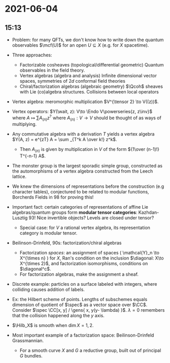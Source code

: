 # 2021-06-04

## 15:13

- Problem: for many QFTs, we don't know how to write down the quantum observables $\mcf(U)$ for an open $U \subseteq X$ (e.g. for $X$ spacetime).
- Three approaches:
  - Factorizable cosheaves (topological/differential geometric)
    Quantum observables in the field theory.
  - Vertex algebras (algebra and analysis)
    Infinite dimensional vector spaces, symmetries of $2d$ conformal field theories
  - Chiral/factorization algebras (algebraic geometry)
    $\Qcoh$ sheaves with Lie (co)algebra structures.
    Collisions between local operators

- Vertex algebra: meromorphic multiplication $V^{\tensor 2} \to V((z))$.
- Vertex operators: $Y(\wait, z): V\to \Endo V\powerseries{z, z\inv}$ where $A\mapsto \sum A_{(n)} z^?$ where $A_{(n)}:V\to V$ should be thought of as ways of multiplying.
- Any commutative algebra with a derivation $T$ yields a vertex algebra $Y(A, z) = e^{zT} A = \sum _{T^k A \over k!} z^k$.
  - Then $A_{(n)}$ is given by multiplication in $V$ of the form ${1\over (n-1)!} T^{-n-1} A$.
- The monster group is the largest sporadic simple group, constructed as the automorphisms of a vertex algebra constructed from the Leech lattice.
- We knew the dimensions of representations before the construction (e.g character tables), conjectured to be related to modular functions, Borcherds Fields in 98 for proving this!
- Important fact: certain categories of representations of affine Lie algebras/quantum groups form **modular tensor categories**: Kazhdan-Lusztig 93!
  Nice invertible objects? Levels are closed under tensor?
  - Special case: for $V$ a rational vertex algebra, its representation category is modular tensor.
- Beilinson-Drinfeld, 90s: factorization/chiral algebras
  - Factorization *spaces*: an assignment of spaces \( \mathcal{Y}_n \to X^{\times n} \) for $X$, Ran's condition on the inclusion $\diagonal: X\to X^{\times 2}$, and factorization isomorphisms, conditions on $\diagonal^c$.
  - For factorization algebras, make the assignment a sheaf.

- Discrete example: particles on a surface labeled with integers, where colliding causes addition of labels.
- Ex: the Hilbert scheme of points.
  Lengths of subschemes equals dimension of quotient of $\spec$ as a vector space over $\CC$.
  Consider $\spec \CC[x, y] / \gens{ x, y(y- \lambda) }$. 
  $\lambda=0$ remembers that the collision happened along the $y$ axis.
- $\Hilb_X$ is smooth when $\dim X = 1,2$.
- Most important example of a factorization space: Beilinson-Drinfeld Grassmannian.
  - For a smooth curve $X$ and $G$ a reductive group, built out of principal $G$ bundles.
